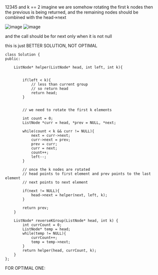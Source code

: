 12345 and k == 2
imagine we are somehow rotating the first k nodes
then the previous is being returned, and the remaining nodes should be combined with the head->next

![image](https://user-images.githubusercontent.com/73538974/252662184-5e0c52a2-55dd-41c4-be2e-5c742036d2a9.png)
![image](https://user-images.githubusercontent.com/73538974/252662299-3aa2109c-6dc8-4a7c-b914-27941f9ef787.png)

and the call should be for next only when it is not null​

this is just BETTER SOLUTION, NOT OPTIMAL

```
class Solution {
public:
    
    ListNode* helper(ListNode* head, int left, int k){
        
        
        if(left < k){
            // less than current group
            // so return head
            return head;
        }
        
        
        // we need to rotate the first k elements
        
        int count = 0;
        ListNode *curr = head, *prev = NULL, *next;
        
        while(count < k && curr != NULL){
            next = curr->next;
            curr->next = prev;
            prev = curr;
            curr = next;
            count++;
            left--;
        }
        
        // once the k nodes are rotated
        // head points to first element and prev points to the last element
        // next points to next element
        
        if(next != NULL){
            head->next = helper(next, left, k);
        }
        
        return prev;
    }
    
    ListNode* reverseKGroup(ListNode* head, int k) {
        int currCount = 0;
        ListNode* temp = head;
        while(temp != NULL){
            currCount++;
            temp = temp->next;
        }
        return helper(head, currCount, k);
    }
};
```

FOR OPTIMAL ONE:


